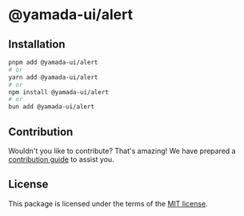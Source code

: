 # @yamada-ui/alert

## Installation

```sh
pnpm add @yamada-ui/alert
# or
yarn add @yamada-ui/alert
# or
npm install @yamada-ui/alert
# or
bun add @yamada-ui/alert
```

## Contribution

Wouldn't you like to contribute? That's amazing! We have prepared a [contribution guide](https://github.com/yamada-ui/yamada-ui/blob/main/CONTRIBUTING.md) to assist you.

## License

This package is licensed under the terms of the
[MIT license](https://github.com/yamada-ui/yamada-ui/blob/main/LICENSE).
